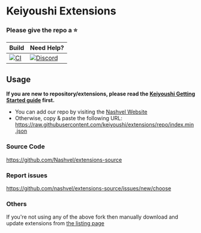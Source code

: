 # Keiyoushi Extensions

### Please give the repo a :star:

| Build | Need Help? |
|-------|---------|
| [![CI](https://github.com/nashvel/extensions-source/actions/workflows/build_push.yml/badge.svg)](https://github.com/keiyoushi/extensions-source/actions/workflows/build_push.yml) | [![Discord](https://img.shields.io/discord/1193460528052453448.svg?label=discord&labelColor=7289da&color=2c2f33&style=flat)](https://discord.gg/3FbCpdKbdY) |

## Usage
**If you are new to repository/extensions, please read the [Keiyoushi Getting Started guide](https://nashvel.github.io/docs/guides/getting-started#adding-the-extension-repo) first.**

* You can add our repo by visiting the [Nashvel Website](https://nashvel.github.io/add-repo)
* Otherwise, copy & paste the following URL: https://raw.githubusercontent.com/keiyoushi/extensions/repo/index.min.json

### Source Code

https://github.com/Nashvel/extensions-source

### Report issues

https://github.com/nashvel/extensions-source/issues/new/choose

### Others
If you're not using any of the above fork then manually download and update extensions from [the listing page](https://nashvel.github.io/extensions/)
